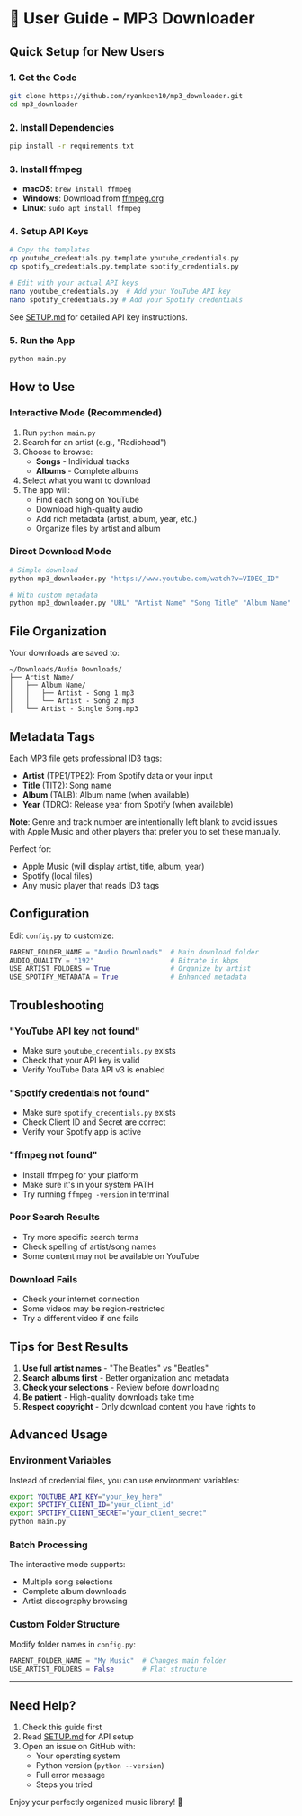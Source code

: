 # 🎵 User Guide - MP3 Downloader

## Quick Setup for New Users

### 1. Get the Code
```bash
git clone https://github.com/ryankeen10/mp3_downloader.git
cd mp3_downloader
```

### 2. Install Dependencies
```bash
pip install -r requirements.txt
```

### 3. Install ffmpeg
- **macOS**: `brew install ffmpeg`
- **Windows**: Download from [ffmpeg.org](https://ffmpeg.org/download.html)
- **Linux**: `sudo apt install ffmpeg`

### 4. Setup API Keys
```bash
# Copy the templates
cp youtube_credentials.py.template youtube_credentials.py
cp spotify_credentials.py.template spotify_credentials.py

# Edit with your actual API keys
nano youtube_credentials.py  # Add your YouTube API key
nano spotify_credentials.py # Add your Spotify credentials
```

See [SETUP.md](SETUP.md) for detailed API key instructions.

### 5. Run the App
```bash
python main.py
```

## How to Use

### Interactive Mode (Recommended)

1. Run `python main.py`
2. Search for an artist (e.g., "Radiohead")
3. Choose to browse:
   - **Songs** - Individual tracks
   - **Albums** - Complete albums
4. Select what you want to download
5. The app will:
   - Find each song on YouTube
   - Download high-quality audio
   - Add rich metadata (artist, album, year, etc.)
   - Organize files by artist and album

### Direct Download Mode

```bash
# Simple download
python mp3_downloader.py "https://www.youtube.com/watch?v=VIDEO_ID"

# With custom metadata
python mp3_downloader.py "URL" "Artist Name" "Song Title" "Album Name"
```

## File Organization

Your downloads are saved to:
```
~/Downloads/Audio Downloads/
├── Artist Name/
│   ├── Album Name/
│   │   ├── Artist - Song 1.mp3
│   │   └── Artist - Song 2.mp3
│   └── Artist - Single Song.mp3
```

## Metadata Tags

Each MP3 file gets professional ID3 tags:
- **Artist** (TPE1/TPE2): From Spotify data or your input
- **Title** (TIT2): Song name
- **Album** (TALB): Album name (when available)
- **Year** (TDRC): Release year from Spotify (when available)

**Note**: Genre and track number are intentionally left blank to avoid issues with Apple Music and other players that prefer you to set these manually.

Perfect for:
- Apple Music (will display artist, title, album, year)
- Spotify (local files)
- Any music player that reads ID3 tags

## Configuration

Edit `config.py` to customize:
```python
PARENT_FOLDER_NAME = "Audio Downloads"  # Main download folder
AUDIO_QUALITY = "192"                   # Bitrate in kbps
USE_ARTIST_FOLDERS = True               # Organize by artist
USE_SPOTIFY_METADATA = True             # Enhanced metadata
```

## Troubleshooting

### "YouTube API key not found"
- Make sure `youtube_credentials.py` exists
- Check that your API key is valid
- Verify YouTube Data API v3 is enabled

### "Spotify credentials not found"
- Make sure `spotify_credentials.py` exists  
- Check Client ID and Secret are correct
- Verify your Spotify app is active

### "ffmpeg not found"
- Install ffmpeg for your platform
- Make sure it's in your system PATH
- Try running `ffmpeg -version` in terminal

### Poor Search Results
- Try more specific search terms
- Check spelling of artist/song names
- Some content may not be available on YouTube

### Download Fails
- Check your internet connection
- Some videos may be region-restricted
- Try a different video if one fails

## Tips for Best Results

1. **Use full artist names** - "The Beatles" vs "Beatles"
2. **Search albums first** - Better organization and metadata
3. **Check your selections** - Review before downloading
4. **Be patient** - High-quality downloads take time
5. **Respect copyright** - Only download content you have rights to

## Advanced Usage

### Environment Variables
Instead of credential files, you can use environment variables:
```bash
export YOUTUBE_API_KEY="your_key_here"
export SPOTIFY_CLIENT_ID="your_client_id"
export SPOTIFY_CLIENT_SECRET="your_client_secret"
python main.py
```

### Batch Processing
The interactive mode supports:
- Multiple song selections
- Complete album downloads
- Artist discography browsing

### Custom Folder Structure
Modify folder names in `config.py`:
```python
PARENT_FOLDER_NAME = "My Music"  # Changes main folder
USE_ARTIST_FOLDERS = False       # Flat structure
```

---

## Need Help?

1. Check this guide first
2. Read [SETUP.md](SETUP.md) for API setup
3. Open an issue on GitHub with:
   - Your operating system
   - Python version (`python --version`)
   - Full error message
   - Steps you tried

Enjoy your perfectly organized music library! 🎵
